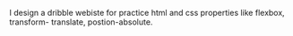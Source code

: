 I design a dribble webiste for practice html and css properties like flexbox, transform- translate, postion-absolute.
